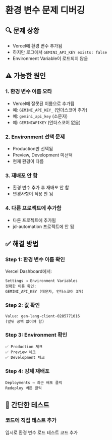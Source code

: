 # 환경 변수 문제 디버깅

## 🔍 문제 상황
- Vercel에 환경 변수 추가됨
- 하지만 로그에서 `GEMINI_API_KEY exists: false`
- Environment Variable이 로드되지 않음

## ⚠️ 가능한 원인

### 1. 환경 변수 이름 오타
- Vercel에 잘못된 이름으로 추가됨
- 예: `GEMINI_API_KEY_` (언더스코어 추가)
- 예: `gemini_api_key` (소문자)
- 예: `GEMINIAPIKEY` (언더스코어 없음)

### 2. Environment 선택 문제
- Production만 선택됨
- Preview, Development 미선택
- 현재 환경이 다름

### 3. 재배포 안 함
- 환경 변수 추가 후 재배포 안 함
- 변경사항이 적용 안 됨

### 4. 다른 프로젝트에 추가함
- 다른 프로젝트에 추가됨
- jd-automation 프로젝트에 안 됨

## ✅ 해결 방법

### Step 1: 환경 변수 이름 확인
Vercel Dashboard에서:
```
Settings → Environment Variables
정확한 이름 확인:
GEMINI_API_KEY (대문자, 언더스코어 3개)
```

### Step 2: 값 확인
```
Value: gen-lang-client-0285771016
(앞뒤 공백 없어야 함)
```

### Step 3: Environment 확인
```
✅ Production 체크
✅ Preview 체크
✅ Development 체크
```

### Step 4: 강제 재배포
```
Deployments → 최근 배포 클릭
Redeploy 버튼 클릭
```

## 🧪 간단한 테스트

### 코드에 직접 테스트 추가
임시로 환경 변수 로드 테스트 코드 추가

